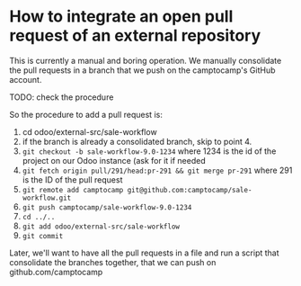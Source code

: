 # How to integrate an open pull request of an external repository

This is currently a manual and boring operation.
We manually consolidate the pull requests in a branch that we push on the camptocamp's GitHub account.


TODO: check the procedure

So the procedure to add a pull request is:

1. cd odoo/external-src/sale-workflow
2. if the branch is already a consolidated branch, skip to point 4.
3. `git checkout -b sale-workflow-9.0-1234` where 1234 is the id of the project on our Odoo instance (ask for it if needed
4. `git fetch origin pull/291/head:pr-291 && git merge pr-291` where 291 is the ID of the pull request
5. `git remote add camptocamp git@github.com:camptocamp/sale-workflow.git`
6. `git push camptocamp/sale-workflow-9.0-1234`
7. `cd ../..`
8. `git add odoo/external-src/sale-workflow`
9. `git commit`

Later, we'll want to have all the pull requests in a file and run a script that consolidate the branches together, that we can push on github.com/camptocamp
